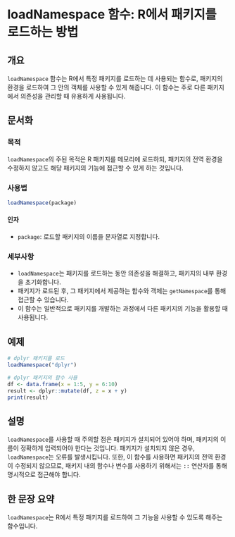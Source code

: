 <!--
Meta Description: # loadNamespace 함수: R에서 패키지를 로드하는 방법 ## 개요 `loadNamespace` 함수는 R에서 특정 패키지를 로드하는 데 사용되는 함수로, 패키지의 환경을 로드하여 그 안의 객체를 사용할 수 있게 해줍니다. 이 함수는 주로 다른 패키지에서 의존...
Meta Keywords: loadnamespace, 패키지의, 패키지를, dplyr, r에서
-->

# loadNamespace 함수: R에서 패키지를 로드하는 방법

## 개요
`loadNamespace` 함수는 R에서 특정 패키지를 로드하는 데 사용되는 함수로, 패키지의 환경을 로드하여 그 안의 객체를 사용할 수 있게 해줍니다. 이 함수는 주로 다른 패키지에서 의존성을 관리할 때 유용하게 사용됩니다.

## 문서화
### 목적
`loadNamespace`의 주된 목적은 R 패키지를 메모리에 로드하되, 패키지의 전역 환경을 수정하지 않고도 해당 패키지의 기능에 접근할 수 있게 하는 것입니다.

### 사용법
```R
loadNamespace(package)
```

#### 인자
- `package`: 로드할 패키지의 이름을 문자열로 지정합니다. 

### 세부사항
- `loadNamespace`는 패키지를 로드하는 동안 의존성을 해결하고, 패키지의 내부 환경을 초기화합니다.
- 패키지가 로드된 후, 그 패키지에서 제공하는 함수와 객체는 `getNamespace`를 통해 접근할 수 있습니다.
- 이 함수는 일반적으로 패키지를 개발하는 과정에서 다른 패키지의 기능을 활용할 때 사용됩니다.

## 예제
```R
# dplyr 패키지를 로드
loadNamespace("dplyr")

# dplyr 패키지의 함수 사용
df <- data.frame(x = 1:5, y = 6:10)
result <- dplyr::mutate(df, z = x + y)
print(result)
```

## 설명
`loadNamespace`를 사용할 때 주의할 점은 패키지가 설치되어 있어야 하며, 패키지의 이름이 정확하게 입력되어야 한다는 것입니다. 패키지가 설치되지 않은 경우, `loadNamespace`는 오류를 발생시킵니다. 또한, 이 함수를 사용하면 패키지의 전역 환경이 수정되지 않으므로, 패키지 내의 함수나 변수를 사용하기 위해서는 `::` 연산자를 통해 명시적으로 접근해야 합니다.

## 한 문장 요약
`loadNamespace`는 R에서 특정 패키지를 로드하여 그 기능을 사용할 수 있도록 해주는 함수입니다.